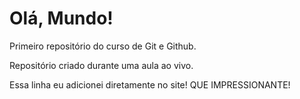 # Olá, Mundo!
 Primeiro repositório do curso de Git e Github.

 Repositório criado durante uma aula ao vivo.
 
 Essa linha eu adicionei diretamente no site! QUE IMPRESSIONANTE!